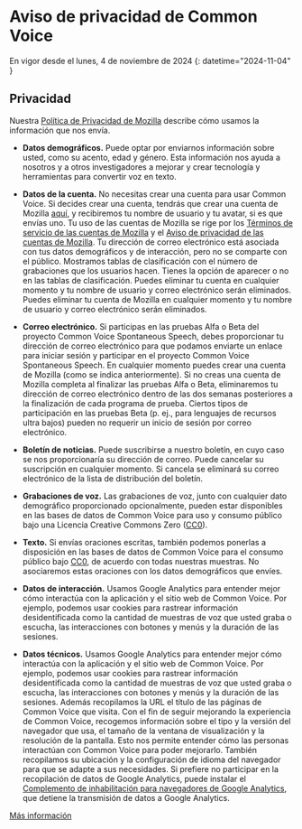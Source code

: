 # Aviso de privacidad de Common Voice 

En vigor desde el lunes, 4 de noviembre de 2024 {: datetime="2024-11-04" }

## Privacidad

Nuestra [Política de Privacidad de Mozilla](https://www.mozilla.org/privacy) describe cómo usamos la información que nos envía.

* **Datos demográficos.** Puede optar por enviarnos información sobre usted, como su acento, edad y género. Esta información nos ayuda a nosotros y a otros investigadores a mejorar y crear tecnología y herramientas para convertir voz en texto.

* **Datos de la cuenta.** No necesitas crear una cuenta para usar Common Voice. Si decides crear una cuenta, tendrás que crear una cuenta de Mozilla [aquí](https://commonvoice.mozilla.org/mozaws.net/signin), y recibiremos tu nombre de usuario y tu avatar, si es que envías uno. Tu uso de las cuentas de Mozilla se rige por los [Términos de servicio de las cuentas de Mozilla](https://www.mozilla.org/about/legal/terms/services/) y el [Aviso de privacidad de las cuentas de Mozilla](https://www.mozilla.org/privacy/mozilla-accounts/). Tu dirección de correo electrónico está asociada con tus datos demográficos y de interacción, pero no se comparte con el público. Mostramos tablas de clasificación con el número de grabaciones que los usuarios hacen. Tienes la opción de aparecer o no en las tablas de clasificación. Puedes eliminar tu cuenta en cualquier momento y tu nombre de usuario y correo electrónico serán eliminados. Puedes eliminar tu cuenta de Mozilla en cualquier momento y tu nombre de usuario y correo electrónico serán eliminados.

* **Correo electrónico.** Si participas en las pruebas Alfa o Beta del proyecto Common Voice Spontaneous Speech, debes proporcionar tu dirección de correo electrónico para que podamos enviarte un enlace para iniciar sesión y participar en el proyecto Common Voice Spontaneous Speech. En cualquier momento puedes crear una cuenta de Mozilla (como se indica anteriormente). Si no creas una cuenta de Mozilla completa al finalizar las pruebas Alfa o Beta, eliminaremos tu dirección de correo electrónico dentro de las dos semanas posteriores a la finalización de cada programa de prueba. Ciertos tipos de participación en las pruebas Beta (p. ej., para lenguajes de recursos ultra bajos) pueden no requerir un inicio de sesión por correo electrónico.

* **Boletín de noticias.** Puede suscribirse a nuestro boletín, en cuyo caso se nos proporcionaría su dirección de correo. Puede cancelar su suscripción en cualquier momento. Si cancela se eliminará su correo electrónico de la lista de distribución del boletín.

* **Grabaciones de voz.** Las grabaciones de voz, junto con cualquier dato demográfico proporcionado opcionalmente, pueden estar disponibles en las bases de datos de Common Voice para uso y consumo público bajo una Licencia Creative Commons Zero ([CC0](https://creativecommons.org/publicdomain/zero/1.0/)).

* **Texto.** Si envías oraciones escritas, también podemos ponerlas a disposición en las bases de datos de Common Voice para el consumo público bajo [CC0](https://creativecommons.org/publicdomain/zero/1.0/), de acuerdo con todas nuestras muestras. No asociaremos estas oraciones con los datos demográficos que envíes.

* **Datos de interacción.** Usamos Google Analytics para entender mejor cómo interactúa con la aplicación y el sitio web de Common Voice. Por ejemplo, podemos usar cookies para rastrear información desidentificada como la cantidad de muestras de voz que usted graba o escucha, las interacciones con botones y menús y la duración de las sesiones.

* **Datos técnicos.** Usamos Google Analytics para entender mejor cómo interactúa con la aplicación y el sitio web de Common Voice. Por ejemplo, podemos usar cookies para rastrear información desidentificada como la cantidad de muestras de voz que usted graba o escucha, las interacciones con botones y menús y la duración de las sesiones. Además recopilamos la URL el título de las páginas de Common Voice que visita. Con el fin de seguir mejorando la experiencia de Common Voice, recogemos información sobre el tipo y la versión del navegador que usa, el tamaño de la ventana de visualización y la resolución de la pantalla. Esto nos permite entender cómo las personas interactúan con Common Voice para poder mejorarlo. También recopilamos su ubicación y la configuración de idioma del navegador para que se adapte a sus necesidades. Si prefiere no participar en la recopilación de datos de Google Analytics, puede instalar el [Complemento de inhabilitación para navegadores de Google Analytics](https://tools.google.com/dlpage/gaoptout), que detiene la transmisión de datos a Google Analytics. 

[Más información](https://github.com/common-voice/common-voice/blob/main/docs/data_dictionary.md)


